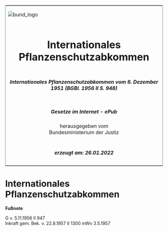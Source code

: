 <span id="DECKBLATT.html"></span>

<table border="0" frame="border" width="100%">

<tr valign="top">

<td align="left">

![bund\_logo](BfJ_2021_Web_de_de.gif)

</td>

<td align="right">

 

</td>

</tr>

<tr align="center" valign="middle">

<td colspan="2">

# Internationales Pflanzenschutzabkommen

</td>

</tr>

<tr align="center" valign="middle">

<td colspan="2">

##### Internationales Pflanzenschutzabkommen vom 6. Dezember 1951 (BGBl. 1956 II S. 948)

</td>

</tr>

<tr align="center" valign="middle">

<td colspan="2">

  
  

##### Gesetze im Internet - ePub  
  
herausgegeben vom  
Bundesministerium der Justiz

</td>

</tr>

<tr align="center" valign="bottom">

<td colspan="2">

  
  

##### erzeugt am: 26.01.2022

</td>

</tr>

</table>

<span id="BJNR209480956.html"></span>

# Internationales Pflanzenschutzabkommen

<div>

  
**Fußnote**

<div class="jnhtml">

<div>

<div class="jurAbsatz">

G v. 5.11.1956 II 947  
Inkraft gem. Bek. v. 22.8.1957 II 1300 mWv 3.5.1957

</div>

</div>

</div>

</div>
